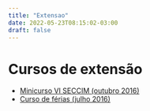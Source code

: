 ```yaml
---
title: "Extensao"
date: 2022-05-23T08:15:02-03:00
draft: false
---
```


# Cursos de extensão

- [Minicurso VI SECCIM (outubro 2016)](minicurso_vi_seccim)
- [Curso de férias (julho 2016)](curso_ferias_2016)